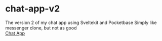 # chat-app-v2
 The version 2 of my chat app using Sveltekit and Pocketbase
 Simply like messenger clone, but not as good
 <br/>
 [Chat App](https://chat.app.ikniz.site)
